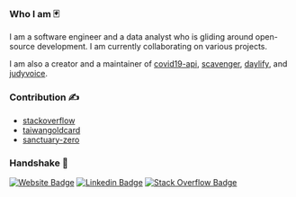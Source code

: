 ### Who I am 🃏

I am a software engineer and a data analyst who is gliding around open-source development. I am currently collaborating on various projects.

I am also a creator and a maintainer of [covid19-api](https://nat236919.github.io/covid19-api/), [scavenger](https://scavenger-project.azurewebsites.net/), [daylify](https://daylify.nuttaphat.com/), and [judyvoice](https://judyvoice.netlify.app/).

### Contribution ✍️

- [stackoverflow](https://stackoverflow.com/users/6926444/n-arunoprayoch?tab=answers)
- [taiwangoldcard](https://taiwangoldcard.com/)
- [sanctuary-zero](https://github.com/t0xic0der/sanctuary-zero)


### Handshake 🤝

[![Website Badge](https://img.shields.io/website?down_message=offline&label=nuttaphat.com&style=flat-square&up_message=online&url=https://nuttaphat.com/)](https://nuttaphat.com/)
[![Linkedin Badge](https://img.shields.io/badge/-LinkedIn-blue?style=flat-square&logo=Linkedin&logoColor=white&link=https://www.linkedin.com/in/arunoprayoch-nuttaphat/)](https://www.linkedin.com/in/arunoprayoch-nuttaphat/)
[![Stack Overflow Badge](https://img.shields.io/badge/-StackOverflow-orange?style=flat-square&logo=stackoverflow&logoColor=white&link=https://stackoverflow.com/users/6926444/n-arunoprayoch)](https://stackoverflow.com/users/6926444/n-arunoprayoch)
